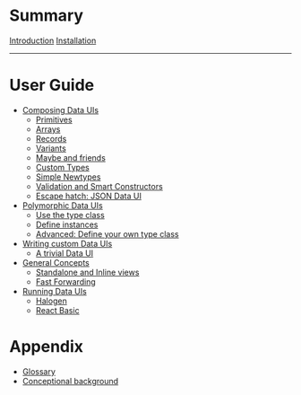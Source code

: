 # Summary


[Introduction](./generated/Introduction.md)
[Installation](./generated/Installation.md)

-----------

# User Guide
- [Composing Data UIs](./generated/ComposingDataUIs.md)
  - [Primitives](./generated/ComposingDataUIs/Primitives.md)
  - [Arrays](./generated/ComposingDataUIs/Arrays.md)
  - [Records](./generated/ComposingDataUIs/Records.md)
  - [Variants](./generated/ComposingDataUIs/Variants.md)
  - [Maybe and friends](./generated/ComposingDataUIs/MaybeAndFriends.md)
  - [Custom Types](./generated/ComposingDataUIs/CustomTypes.md)
  - [Simple Newtypes](./generated/ComposingDataUIs/SimpleNewtypes.md)
  - [Validation and Smart Constructors](./generated/ComposingDataUIs/Validation.md)
  - [Escape hatch: JSON Data UI](./generated/ComposingDataUIs/JsonEscape.md)
- [Polymorphic Data UIs](./generated/Polymorphic.md)
  - [Use the type class]()
  - [Define instances]()
  - [Advanced: Define your own type class]()
- [Writing custom Data UIs]()
  - [A trivial Data UI](./generated/WritingDataUIs/Trivial.md)
- [General Concepts]()
  - [Standalone and Inline views]()
  - [Fast Forwarding]()
- [Running Data UIs]()
  - [Halogen]()
  - [React Basic]()

# Appendix

- [Glossary](./generated/Glossary.md)
- [Conceptional background]()